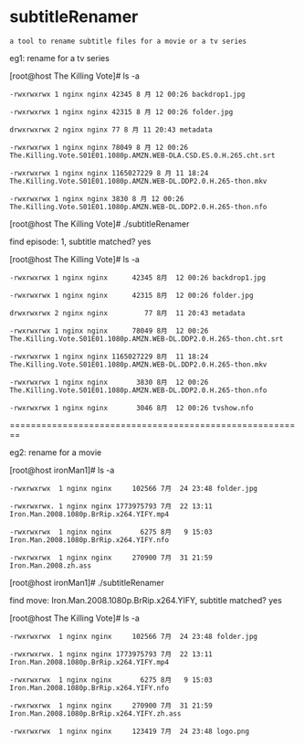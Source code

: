 # subtitleRenamer  
	a tool to rename subtitle files for a movie or a tv series
eg1:
	rename for a tv series
		
[root@host The Killing Vote]# ls -a

	-rwxrwxrwx 1 nginx nginx 42345 8 月 12 00:26 backdrop1.jpg

	-rwxrwxrwx 1 nginx nginx 42315 8 月 12 00:26 folder.jpg

	drwxrwxrwx 2 nginx nginx 77 8 月 11 20:43 metadata

	-rwxrwxrwx 1 nginx nginx 78049 8 月 12 00:26 The.Killing.Vote.S01E01.1080p.AMZN.WEB-DLA.CSD.ES.0.H.265.cht.srt

	-rwxrwxrwx 1 nginx nginx 1165027229 8 月 11 18:24 The.Killing.Vote.S01E01.1080p.AMZN.WEB-DL.DDP2.0.H.265-thon.mkv

	-rwxrwxrwx 1 nginx nginx 3830 8 月 12 00:26 The.Killing.Vote.S01E01.1080p.AMZN.WEB-DL.DDP2.0.H.265-thon.nfo





[root@host The Killing Vote]# ./subtitleRenamer 

find episode:   1, subtitle matched? yes 



  [root@host The Killing Vote]# ls -a
  

	-rwxrwxrwx 1 nginx nginx      42345 8月  12 00:26 backdrop1.jpg

	-rwxrwxrwx 1 nginx nginx      42315 8月  12 00:26 folder.jpg

	drwxrwxrwx 2 nginx nginx         77 8月  11 20:43 metadata

	-rwxrwxrwx 1 nginx nginx      78049 8月  12 00:26 The.Killing.Vote.S01E01.1080p.AMZN.WEB-DL.DDP2.0.H.265-thon.cht.srt

	-rwxrwxrwx 1 nginx nginx 1165027229 8月  11 18:24 The.Killing.Vote.S01E01.1080p.AMZN.WEB-DL.DDP2.0.H.265-thon.mkv

	-rwxrwxrwx 1 nginx nginx       3830 8月  12 00:26 The.Killing.Vote.S01E01.1080p.AMZN.WEB-DL.DDP2.0.H.265-thon.nfo

	-rwxrwxrwx 1 nginx nginx       3046 8月  12 00:26 tvshow.nfo


========================================================


eg2:
	rename for a movie
		
[root@host ironMan1]# ls -a

	-rwxrwxrwx  1 nginx nginx     102566 7月  24 23:48 folder.jpg

	-rwxrwxrwx. 1 nginx nginx 1773975793 7月  22 13:11 Iron.Man.2008.1080p.BrRip.x264.YIFY.mp4

	-rwxrwxrwx  1 nginx nginx       6275 8月   9 15:03 Iron.Man.2008.1080p.BrRip.x264.YIFY.nfo

	-rwxrwxrwx  1 nginx nginx     270900 7月  31 21:59 Iron.Man.2008.zh.ass





[root@host ironMan1]# ./subtitleRenamer 

find move: Iron.Man.2008.1080p.BrRip.x264.YIFY, subtitle matched? yes




  [root@host The Killing Vote]# ls -a

	-rwxrwxrwx  1 nginx nginx     102566 7月  24 23:48 folder.jpg

	-rwxrwxrwx. 1 nginx nginx 1773975793 7月  22 13:11 Iron.Man.2008.1080p.BrRip.x264.YIFY.mp4

	-rwxrwxrwx  1 nginx nginx       6275 8月   9 15:03 Iron.Man.2008.1080p.BrRip.x264.YIFY.nfo

	-rwxrwxrwx  1 nginx nginx     270900 7月  31 21:59 Iron.Man.2008.1080p.BrRip.x264.YIFY.zh.ass

	-rwxrwxrwx  1 nginx nginx     123419 7月  24 23:48 logo.png





